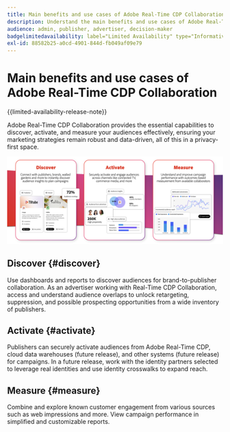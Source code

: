 ```yaml
---
title: Main benefits and use cases of Adobe Real-Time CDP Collaboration
description: Understand the main benefits and use cases of Adobe Real-Time CDP Collaboration
audience: admin, publisher, advertiser, decision-maker
badgelimitedavailability: label="Limited Availability" type="Informative" url="https://helpx.adobe.com/legal/product-descriptions/real-time-customer-data-platform-b2b-edition-prime-and-ultimate-packages.html newtab=true"
exl-id: 88582b25-a0cd-4901-844d-fb049af09e79
---
```

# Main benefits and use cases of Adobe Real-Time CDP Collaboration

{{limited-availability-release-note}}

Adobe Real-Time CDP Collaboration provides the essential capabilities to discover, activate, and measure your audiences effectively, ensuring your marketing strategies remain robust and data-driven, all of this in a privacy-first space.

![Benefits and use cases of Real-Time CDP Collaboration](/help/assets/benefits-use-cases/discover-activate-measure.png)

## Discover {#discover}

Use dashboards and reports to discover audiences for brand-to-publisher collaboration.
As an advertiser working with Real-Time CDP Collaboration, access and understand audience overlaps to unlock retargeting, suppression, and possible prospecting opportunities from a wide inventory of publishers.

## Activate {#activate}

Publishers can securely activate audiences from Adobe Real-Time CDP, cloud data warehouses (future release), and other systems (future release) for campaigns.
In a future release, work with the identity partners selected to leverage real identities and use identity crosswalks to expand reach.

## Measure {#measure}

Combine and explore known customer engagement from various sources such as web impressions and more.
View campaign performance in simplified and customizable reports.

<!--

## Sample use cases

Some use cases that you can explore are:

* [Prospecting](/help/guide/use-cases/prospecting.md)
* [Retargeting](/help/guide/use-cases/retargeting.md)
* [Suppression](/help/guide/use-cases/suppression.md)

-->
